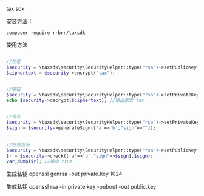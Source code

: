 tax sdk



安装方法：

```
composer require rrbrr/taxsdk
```
使用方法


```php

//加密
$security = \taxsdk\security\SecurityHelper::type("rsa")->setPublicKey($public);
$ciphertext = $security->encrypt("tax");


//解密
$security = \taxsdk\security\SecurityHelper::type("rsa")->setPrivateKey($private);
echo $security->decrypt($ciphertext); //输出原文 tax


//签名
$security = \taxsdk\security\SecurityHelper::type("rsa")->setPrivateKey($private);
$sign = $security->generateSign(['a'=>'b',"sign"=>""]);
        

//校验签名
$security = \taxsdk\security\SecurityHelper::type("rsa")->setPublicKey($public);
$r = $security->check(['a'=>'b',"sign"=>$sign],$sign);
var_dump($r); //输出 true

```


生成私钥
openssl genrsa -out private.key 1024 
 
生成私钥
openssl rsa -in private.key -pubout -out public.key 
 